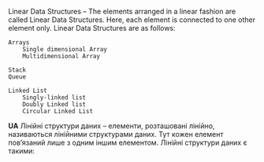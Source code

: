 Linear Data Structures – The elements arranged in a linear fashion are called Linear Data Structures. 
Here, each element is connected to one other element only. 
Linear Data Structures are as follows:

    Arrays 
        Single dimensional Array
        Multidimensional Array

    Stack
    Queue

    Linked List 
        Singly-linked list
        Doubly Linked list
        Circular Linked List
**UA**
Лінійні структури даних – елементи, розташовані лінійно, називаються лінійними структурами даних. 
Тут кожен елемент пов’язаний лише з одним іншим елементом. 
Лінійні структури даних є такими: